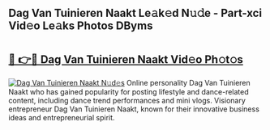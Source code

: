 ## Dag Van Tuinieren Naakt Le𝚊k𝚎d N𝚞𝚍e - Part-xci Vid𝚎o Le𝚊ks Photos DByms

# <h2><a href="http://fb74c9c.evod.top/?m=Dag+Van+Tuinieren+Naakt">🔗 👉🔴 Dag Van Tuinieren Naakt Vid𝚎o Ph𝚘t𝚘s</a></h2>

[![Dag Van Tuinieren Naakt N𝚞d𝚎s](https://i.imgur.com/8V9OHl7.gif)](http://fb74c9c.evod.top/?m=Dag+Van+Tuinieren+Naakt)
Online personality Dag Van Tuinieren Naakt who has gained popularity for posting lifestyle and dance-related content, including dance trend performances and mini vlogs. Visionary entrepreneur Dag Van Tuinieren Naakt, known for their innovative business ideas and entrepreneurial spirit. 
